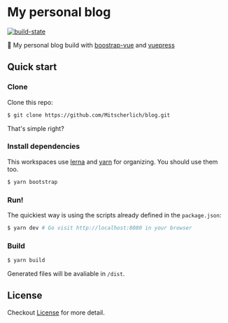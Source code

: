 # My personal blog
[![build-state][ci-img]][ci-url]

[ci-img]: https://img.shields.io/travis/Mitscherlich/blog.svg
[ci-url]: https://travis-ci.org/Mitscherlich/blog

:book: My personal blog build with [boostrap-vue] and [vuepress]

[boostrap-vue]: https://bootstrap-vue.js.org/
[vuepress]: https://vuepress.vuejs.org/

## Quick start
### Clone
Clone this repo:

```sh
$ git clone https://github.com/Mitscherlich/blog.git
```

That's simple right?

### Install dependencies
This workspaces use [lerna] and [yarn] for organizing. You should use them too.

[lerna]: https://lernajs.io/
[yarn]: https://yarnpkg.com/

```sh
$ yarn bootstrap
```

### Run!
The quickiest way is using the scripts already defined in the `package.json`:

```sh
$ yarn dev # Go visit http://localhost:8080 in your browser
```

### Build

```sh
$ yarn build
```

Generated files will be avaliable in `/dist`.

## License
Checkout [License](License.md) for more detail.

